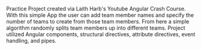 Practice Project created via Laith Harb's Youtube Angular Crash Course. With this simple App the user can add team member names and specify the number of teams to create from those team members. From here a simple algorithm randomly splits team members up into different teams. Project utilized Angular components, structural directives, attribute directives, event handling, and pipes.
